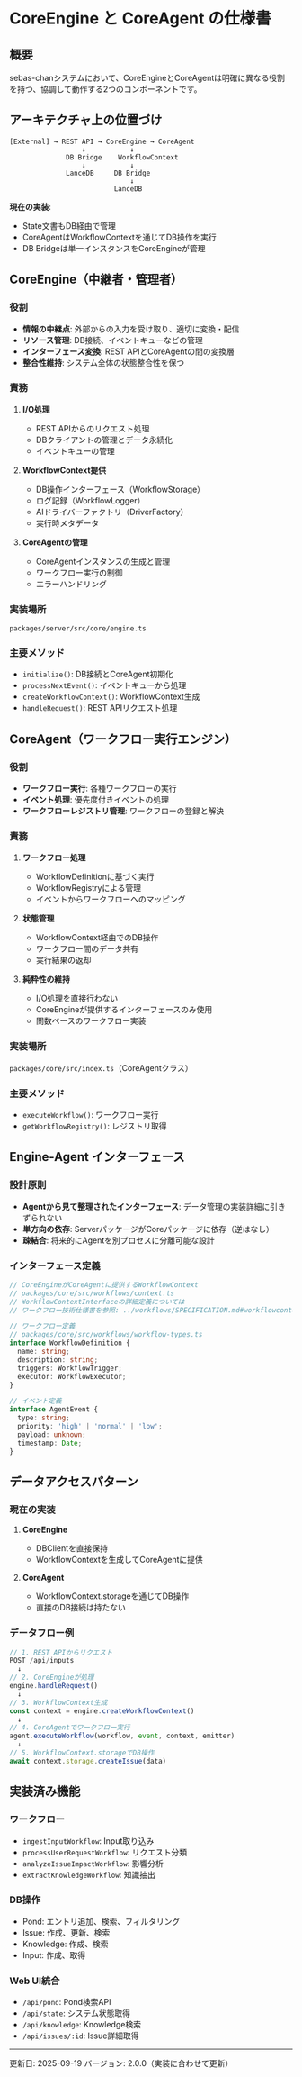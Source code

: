 # CoreEngine と CoreAgent の仕様書

## 概要

sebas-chanシステムにおいて、CoreEngineとCoreAgentは明確に異なる役割を持つ、協調して動作する2つのコンポーネントです。

## アーキテクチャ上の位置づけ

```
[External] → REST API → CoreEngine → CoreAgent
                  ↓           ↓
              DB Bridge    WorkflowContext
                  ↓           ↓
              LanceDB     DB Bridge
                              ↓
                          LanceDB
```

**現在の実装**:

- State文書もDB経由で管理
- CoreAgentはWorkflowContextを通じてDB操作を実行
- DB Bridgeは単一インスタンスをCoreEngineが管理

## CoreEngine（中継者・管理者）

### 役割

- **情報の中継点**: 外部からの入力を受け取り、適切に変換・配信
- **リソース管理**: DB接続、イベントキューなどの管理
- **インターフェース変換**: REST APIとCoreAgentの間の変換層
- **整合性維持**: システム全体の状態整合性を保つ

### 責務

1. **I/O処理**
   - REST APIからのリクエスト処理
   - DBクライアントの管理とデータ永続化
   - イベントキューの管理

2. **WorkflowContext提供**
   - DB操作インターフェース（WorkflowStorage）
   - ログ記録（WorkflowLogger）
   - AIドライバーファクトリ（DriverFactory）
   - 実行時メタデータ

3. **CoreAgentの管理**
   - CoreAgentインスタンスの生成と管理
   - ワークフロー実行の制御
   - エラーハンドリング

### 実装場所

`packages/server/src/core/engine.ts`

### 主要メソッド

- `initialize()`: DB接続とCoreAgent初期化
- `processNextEvent()`: イベントキューから処理
- `createWorkflowContext()`: WorkflowContext生成
- `handleRequest()`: REST APIリクエスト処理

## CoreAgent（ワークフロー実行エンジン）

### 役割

- **ワークフロー実行**: 各種ワークフローの実行
- **イベント処理**: 優先度付きイベントの処理
- **ワークフローレジストリ管理**: ワークフローの登録と解決

### 責務

1. **ワークフロー処理**
   - WorkflowDefinitionに基づく実行
   - WorkflowRegistryによる管理
   - イベントからワークフローへのマッピング

2. **状態管理**
   - WorkflowContext経由でのDB操作
   - ワークフロー間のデータ共有
   - 実行結果の返却

3. **純粋性の維持**
   - I/O処理を直接行わない
   - CoreEngineが提供するインターフェースのみ使用
   - 関数ベースのワークフロー実装

### 実装場所

`packages/core/src/index.ts`（CoreAgentクラス）

### 主要メソッド

- `executeWorkflow()`: ワークフロー実行
- `getWorkflowRegistry()`: レジストリ取得

## Engine-Agent インターフェース

### 設計原則

- **Agentから見て整理されたインターフェース**: データ管理の実装詳細に引きずられない
- **単方向の依存**: ServerパッケージがCoreパッケージに依存（逆はなし）
- **疎結合**: 将来的にAgentを別プロセスに分離可能な設計

### インターフェース定義

```typescript
// CoreEngineがCoreAgentに提供するWorkflowContext
// packages/core/src/workflows/context.ts
// WorkflowContextInterfaceの詳細定義については
// ワークフロー技術仕様書を参照: ../workflows/SPECIFICATION.md#workflowcontext

// ワークフロー定義
// packages/core/src/workflows/workflow-types.ts
interface WorkflowDefinition {
  name: string;
  description: string;
  triggers: WorkflowTrigger;
  executor: WorkflowExecutor;
}

// イベント定義
interface AgentEvent {
  type: string;
  priority: 'high' | 'normal' | 'low';
  payload: unknown;
  timestamp: Date;
}
```

## データアクセスパターン

### 現在の実装

1. **CoreEngine**
   - DBClientを直接保持
   - WorkflowContextを生成してCoreAgentに提供

2. **CoreAgent**
   - WorkflowContext.storageを通じてDB操作
   - 直接のDB接続は持たない

### データフロー例

```typescript
// 1. REST APIからリクエスト
POST /api/inputs
  ↓
// 2. CoreEngineが処理
engine.handleRequest()
  ↓
// 3. WorkflowContext生成
const context = engine.createWorkflowContext()
  ↓
// 4. CoreAgentでワークフロー実行
agent.executeWorkflow(workflow, event, context, emitter)
  ↓
// 5. WorkflowContext.storageでDB操作
await context.storage.createIssue(data)
```

## 実装済み機能

### ワークフロー

- `ingestInputWorkflow`: Input取り込み
- `processUserRequestWorkflow`: リクエスト分類
- `analyzeIssueImpactWorkflow`: 影響分析
- `extractKnowledgeWorkflow`: 知識抽出

### DB操作

- Pond: エントリ追加、検索、フィルタリング
- Issue: 作成、更新、検索
- Knowledge: 作成、検索
- Input: 作成、取得

### Web UI統合

- `/api/pond`: Pond検索API
- `/api/state`: システム状態取得
- `/api/knowledge`: Knowledge検索
- `/api/issues/:id`: Issue詳細取得

---

更新日: 2025-09-19
バージョン: 2.0.0（実装に合わせて更新）
